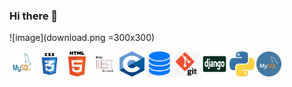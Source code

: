 ### Hi there 👋
![image](download.png =300x300)

<img src="download.png" alt="alt text" width="40" height="40">
<img src="CSS.png" alt="alt text" width="40" height="40">
<img src="HTML.png" alt="alt text" width="40" height="40">
<img src="DRF logo.png" alt="alt text" width="40" height="40">
<img src="c.png" alt="alt text" width="40" height="40">
<img src="database.png" alt="alt text" width="40" height="40">
<img src="git.png" alt="alt text" width="40" height="40">
<img src="django.jpg" alt="alt text" width="40" height="40">
<img src="python.jpeg" alt="alt text" width="40" height="40">
<img src="mysql.png" alt="alt text" width="40" height="40">


<!--
**usamaalzomor/usamaalzomor** is a ✨ _special_ ✨ repository because its `README.md` (this file) appears on your GitHub profile.

Here are some ideas to get you started:

- 🔭 I’m currently working on ...
- 🌱 I’m currently learning ...
- 👯 I’m looking to collaborate on ...
- 🤔 I’m looking for help with ...
- 💬 Ask me about ...
- 📫 How to reach me: ...
- 😄 Pronouns: ...
- ⚡ Fun fact: ...
-->
